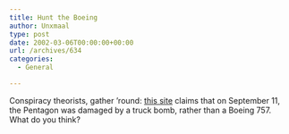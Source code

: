 ```yaml
---
title: Hunt the Boeing
author: Unxmaal
type: post
date: 2002-03-06T00:00:00+00:00
url: /archives/634
categories:
  - General

---
```

Conspiracy theorists, gather &#8217;round: [this site][1] claims that on September 11, the Pentagon was damaged by a truck bomb, rather than a Boeing 757. What do you think?

 [1]: http://www.asile.org/citoyens/numero13/pentagone/erreurs_en.htm